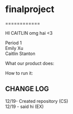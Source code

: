 <h1> finalproject </h1>
============

HI CAITLIN
omg hai <3

Period 1 <br>
Emily Xu <br>
Caitlin Stanton <br>

What our product does:

How to run it:

<h2> CHANGE LOG </h2>
12/19- Created repository (CS) <br>
12/19 - said hi (EX)
